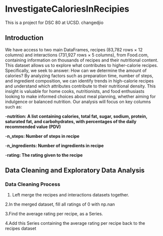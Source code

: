 # InvestigateCaloriesInRecipies
This is a project for DSC 80 at UCSD. changedjio

## Introduction
We have access to two main DataFrames, recipes (83,782 rows × 12 columns) and 
interactions (731,927 rows × 5 columns), from Food.com, containing information 
on thousands of recipes and their nutritional content. This dataset allows us to
explore what contributes to higher-calorie recipes. Specifically, we seek to 
answer: How can we determine the amount of calories?
By analyzing factors such as preparation time, number of steps, and ingredient 
composition, we can identify trends in high-calorie recipes and understand which
attributes contribute to their nutritional density. This insight is valuable for
home cooks, nutritionists, and food enthusiasts looking to make informed choices
about meal planning, whether aiming for indulgence or balanced nutrition.
Our analysis will focus on key columns such as:

-**nutrition: A list containing calories, total fat, sugar, sodium, protein, saturated fat, and carbohydrates, with percentages of the daily recommended value (PDV)**

-**n_steps: Number of steps in recipe**

-**n_ingredients: Number of ingredients in recipe**

-**rating: The rating given to the recipe**

## Data Cleaning and Exploratory Data Analysis
### Data Cleaning Process
1. Left merge the recipes and interactions datasets together.

2.In the merged dataset, fill all ratings of 0 with np.nan

3.Find the average rating per recipe, as a Series.

4.Add this Series containing the average rating per recipe back to the recipes dataset